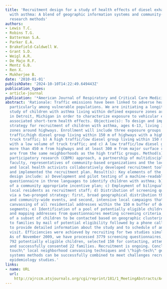 ```yaml
---
title: 'Recruitment design for a study of health effects of diesel exhaust among children
  with asthma: A blend of geographic information systems and community-based participatory
  research methods'
authors:
- Lewis T.C.
- Robins T.G.
- Batterman S.A.
- Parker E.A.
- Brakefield-Caldwell W.
- Grant S.D.
- Weigl A.R.
- De Majo R.F.
- Mentz G.B.
- Ren X.
- Mukherjee B.
date: '2010-01-01'
publishDate: '2024-10-10T14:22:49.649443Z'
publication_types:
- article-journal
publication: '*American Journal of Respiratory and Critical Care Medicine*'
abstract: 'Rationale: Traffic emissions have been linked to adverse health outcomes,
  particularly among vulnerable populations. We are initiating a longitudinal epidemiology
  study of children with asthma living within defined exposure zones around highways
  in Detroit, Michigan in order to characterize exposure to vehicular exhaust and
  associated short-term health effects. Objective(s): To design and implement a population-based
  strategy for recruitment of children with asthma, ages 6-13, living in three exposure
  zones around highways. Enrollment will include three exposure groups: a) A high
  traffic/high diesel group living within 150 m of highways with a high volume of
  truck traffic; b) A high traffic/low diesel group living within 150 m of highways
  with a low volume of truck traffic; and c) A low traffic/low diesel group living
  more than 450 m from highways and at least 300 m from major surface roads and whom
  are from the same neighborhoods as the high traffic groups. Method(s): Using a community-based
  participatory research (CBPR) approach, a partnership of multidisciplinary university
  faculty, representatives of community-based organizations and the local health department,
  and local health activists collaboratively developed recruitment tools and designed
  and implemented the recruitment plan. Result(s): Key elements of the recruitment
  design include: a) Development and pilot testing of a machine-readable screening
  questionnaire in three languages to identify children with asthma; b) Selection
  of a community appropriate incentive plan; c) Employment of bilingual/bicultural
  local residents as recruitment staff; d) Distribution of screening questionnaires
  via a two-pronged strategy: first, broad geographical distribution through schools
  and community-wide events, and second, intensive local campaigns that involved door-to-door
  canvassing of all residential addresses within the 150 m buffer of designated highway
  segments; e) Identification of a pool of potentially eligible children by geocoding
  and mapping addresses from questionnaires meeting screening criteria; f) Selection
  of a subset of children to be contacted based on geographic clustering; g) Notification
  to families by mail of potential eligibility followed by a phone call or home visit
  to provide detailed information about the study and to schedule of an enrollment
  visit. Efficiencies were achieved by recruiting for two studies simultaneously.
  As of November 2009, we have processed 3779 screening questionnaires, identified
  792 potentially eligible children, selected 150 for contacting, attempted 38 contacts,
  and successfully consented 22 families. Recruitment is ongoing. Conclusion(s): \"High
  touch\" local neighborhood canvassing techniques and \"high-tech\" geographic information
  systems methods can be successfully combined to meet challenges recruiting for environmental
  epidemiology studies.'
links:
- name: URL
  url: 
    http://ajrccm.atsjournals.org/cgi/reprint/181/1_MeetingAbstracts/A4620?sid=d7956fae-c605-46b5-9747-0d317b51e4dc
---
```

